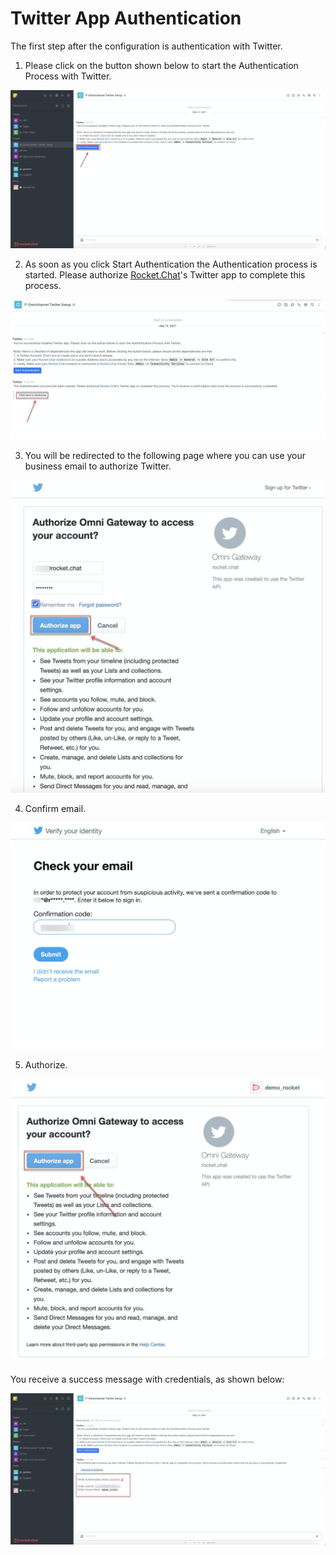 # Twitter App Authentication

The first step after the configuration is authentication with Twitter. 

1. Please click on the button shown below to start the Authentication Process with Twitter.

![](../../../../.gitbook/assets/image%20%28398%29.png)

2. As soon as you click Start Authentication the  Authentication process is started. Please authorize [Rocket.Chat](http://rocket.chat/)'s Twitter app to complete this process.

![](../../../../.gitbook/assets/image%20%28414%29.png)

3. You will be redirected to the following page where you can use your business email to authorize Twitter.

![](../../../../.gitbook/assets/image%20%28418%29.png)

4. Confirm email.

![](../../../../.gitbook/assets/image%20%28417%29.png)

5. Authorize.

![](../../../../.gitbook/assets/image%20%28416%29.png)

You receive a success message with credentials, as shown below:

![](../../../../.gitbook/assets/image%20%28421%29.png)

